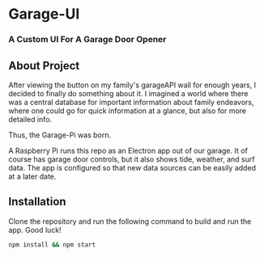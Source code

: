 # Garage-UI

### A Custom UI For A Garage Door Opener

## About Project

After viewing the button on my family's garageAPI wall for enough years, I decided to finally do something about it. I 
imagined a world where there was a central database for important information about family endeavors, where one could go
for quick information at a glance, but also for more detailed info.

Thus, the Garage-Pi was born.

A Raspberry Pi runs this repo as an Electron app out of our garage. It of course has garage door controls, but it also 
shows tide, weather, and surf data. The app is configured so that new data sources can be easily added at a later date.

## Installation

Clone the repository and run the following command to build and run the app. Good luck!

```bash
npm install && npm start
```
